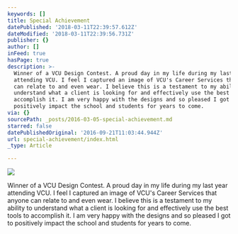 ```yaml
---
keywords: []
title: Special Achievement
datePublished: '2018-03-11T22:39:57.612Z'
dateModified: '2018-03-11T22:39:56.731Z'
publisher: {}
author: []
inFeed: true
hasPage: true
description: >-
  Winner of a VCU Design Contest. A proud day in my life during my last year
  attending VCU. I feel I captured an image of VCU's Career Services that anyone
  can relate to and even wear. I believe this is a testament to my ability to
  understand what a client is looking for and effectively use the best tools to
  accomplish it. I am very happy with the designs and so pleased I got to
  positively impact the school and students for years to come.
via: {}
sourcePath: _posts/2016-03-05-special-achievement.md
starred: false
datePublishedOriginal: '2016-09-21T11:03:44.944Z'
url: special-achievement/index.html
_type: Article

---
```

![](https://s3-us-west-2.amazonaws.com/the-grid-img/p/7208021ddb91f503e28cb16a7c7b24efec6f3e82.jpg)

Winner of a VCU Design Contest. A proud day in my life during my last year attending VCU. I feel I captured an image of VCU's Career Services that anyone can relate to and even wear. I believe this is a testament to my ability to understand what a client is looking for and effectively use the best tools to accomplish it. I am very happy with the designs and so pleased I got to positively impact the school and students for years to come.